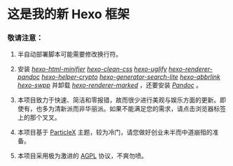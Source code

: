 # 这是我的新 Hexo 框架

### 敬请注意：

1. 半自动部署脚本可能需要修改换行符。

2. 安装 *[hexo-html-minifier](https://github.com/hexojs/hexo-html-minifier) [hexo-clean-css](https://github.com/hexojs/hexo-clean-css) [hexo-uglify](https://github.com/hexojs/hexo-uglify) [hexo-renderer-pandoc](https://github.com/wzpan/hexo-renderer-pandoc) [hexo-helper-crypto](https://github.com/argvchs/hexo-helper-crypto) [hexo-generator-search-lite](https://github.com/argvchs/hexo-generator-search-lite) [hexo-abbrlink](https://github.com/rozbo/hexo-abbrlink) [hexo-swpp](https://github.com/EmptyDreams/hexo-swpp)*  并卸载 *[hexo-renderer-marked](https://github.com/hexojs/hexo-renderer-marked)* ，还要安装 *[Pandoc](https://pandoc.org/installing.html)* 。

3. 本项目致力于快速、简洁和零报错，故而很少进行美观与娱乐方面的更新。即使有，也多为清新派而非华丽派。如果不能满足您的需求，请点击浏览器标签上的那个叉叉。

4. 本项目基于 [ParticleX](https://github.com/argvchs/hexo-theme-particlex) 主题，较为冷门，请您做好创业未半而中道崩殂的准备。

5. 本项目采用极为激进的 [AGPL](https://opensource.org/licenses/AGPL-3.0) 协议，不爽勿喷。